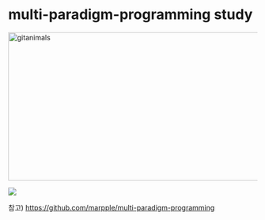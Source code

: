 # multi-paradigm-programming study



<a href="https://www.gitanimals.org/">
      <img
        src="https://render.gitanimals.org/guilds/687142409908081937/draw"
        width="600"
        height="300"
        alt="gitanimals"
      />
</a>



![](https://image.yes24.com/goods/145367977/XL)



참고) https://github.com/marpple/multi-paradigm-programming
